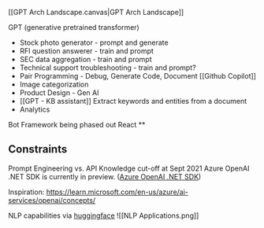 [[GPT Arch Landscape.canvas|GPT Arch Landscape]]

GPT (generative pretrained transformer)
- Stock photo generator - prompt and generate
- RFI question answerer - train and prompt
- SEC data aggregation - train and prompt
- Technical support troubleshooting - train and prompt?
- Pair Programming - Debug, Generate Code, Document [[Github Copilot]]
- Image categorization 
- Product Design - Gen AI
- [[GPT - KB assistant]] Extract keywords and entities from a document 
- Analytics

Bot Framework being phased out
React ** 

## Constraints
Prompt Engineering vs. API
Knowledge cut-off at Sept 2021
Azure OpenAI .NET SDK is currently in preview. ([Azure OpenAI .NET SDK](https://www.nuget.org/packages/Azure.AI.OpenAI/))

Inspiration: https://learn.microsoft.com/en-us/azure/ai-services/openai/concepts/

NLP capabilities via [huggingface](https://www.bing.com/ck/a?!&&p=440138ad6374c434JmltdHM9MTcwNTAxNzYwMCZpZ3VpZD0yZDY1MjM5YS04N2IwLTY3YmItMjkzNS0zMzNhODY3MjY2Y2ImaW5zaWQ9NTE5OQ&ptn=3&ver=2&hsh=3&fclid=2d65239a-87b0-67bb-2935-333a867266cb&psq=hugging+face+reddit&u=a1aHR0cHM6Ly93d3cucmVkZGl0LmNvbS9yL2h1Z2dpbmdmYWNlLw&ntb=1)
![[NLP Applications.png]]